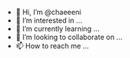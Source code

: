 - 👋 Hi, I’m @chaeeeni
- 👀 I’m interested in ...
- 🌱 I’m currently learning ...
- 💞️ I’m looking to collaborate on ...
- 📫 How to reach me ...

<!---
chaeeeni/chaeeeni is a ✨ special ✨ repository because its `README.md` (this file) appears on your GitHub profile.
You can click the Preview link to take a look at your changes.
--->
